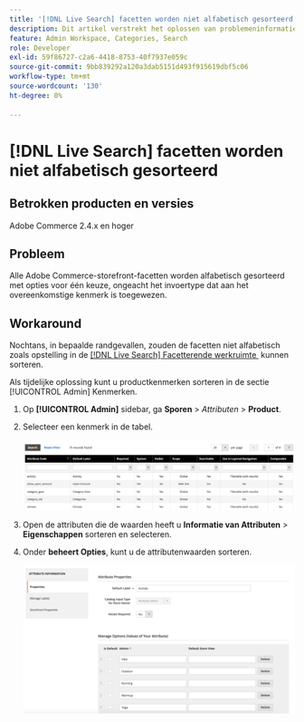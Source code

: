 ```yaml
---
title: '[!DNL Live Search] facetten worden niet alfabetisch gesorteerd'
description: Dit artikel verstrekt het oplossen van problemeninformatie als de  [!DNL Live Search]  facetten niet alfabetisch gesorteerd zijn.
feature: Admin Workspace, Categories, Search
role: Developer
exl-id: 59f86727-c2a6-4418-8753-40f7937e059c
source-git-commit: 9bb839292a120a3dab5151d493f915619dbf5c06
workflow-type: tm+mt
source-wordcount: '130'
ht-degree: 0%

---
```


# [!DNL Live Search] facetten worden niet alfabetisch gesorteerd

## Betrokken producten en versies

Adobe Commerce 2.4.x en hoger

## Probleem

Alle Adobe Commerce-storefront-facetten worden alfabetisch gesorteerd met opties voor één keuze, ongeacht het invoertype dat aan het overeenkomstige kenmerk is toegewezen.

## Workaround

Nochtans, in bepaalde randgevallen, zouden de facetten niet alfabetisch zoals opstelling in de [[!DNL Live Search]  Facetterende werkruimte &#x200B;](https://experienceleague.adobe.com/nl/docs/commerce-merchant-services/live-search/live-search-admin/facets/faceting-workspace) kunnen sorteren.

Als tijdelijke oplossing kunt u productkenmerken sorteren in de sectie [!UICONTROL Admin] Kenmerken.

1. Op **[!UICONTROL Admin]** sidebar, ga **Sporen** > *Attributen* > **Product**.
1. Selecteer een kenmerk in de tabel.

   ![&#x200B; Lijst van Attributen &#x200B;](assets/attribute-list.png)

1. Open de attributen die de waarden heeft u **Informatie van Attributen** > **Eigenschappen** sorteren en selecteren.
1. Onder **beheert Opties**, kunt u de attributenwaarden sorteren.

   ![&#x200B; de attributen van de Soort &#x200B;](assets/sort-attributes.png)
